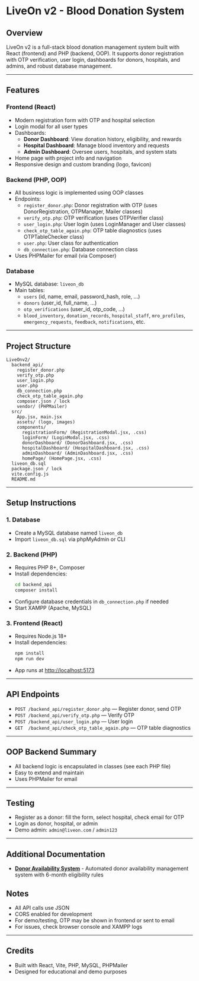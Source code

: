 # LiveOn v2 - Blood Donation System

## Overview

LiveOn v2 is a full-stack blood donation management system built with React (frontend) and PHP (backend, OOP). It supports donor registration with OTP verification, user login, dashboards for donors, hospitals, and admins, and robust database management.

---

## Features

### Frontend (React)

- Modern registration form with OTP and hospital selection
- Login modal for all user types
- Dashboards:
  - **Donor Dashboard**: View donation history, eligibility, and rewards
  - **Hospital Dashboard**: Manage blood inventory and requests
  - **Admin Dashboard**: Oversee users, hospitals, and system stats
- Home page with project info and navigation
- Responsive design and custom branding (logo, favicon)

### Backend (PHP, OOP)

- All business logic is implemented using OOP classes
- Endpoints:
  - `register_donor.php`: Donor registration with OTP (uses DonorRegistration, OTPManager, Mailer classes)
  - `verify_otp.php`: OTP verification (uses OTPVerifier class)
  - `user_login.php`: User login (uses LoginManager and User classes)
  - `check_otp_table_again.php`: OTP table diagnostics (uses OTPTableChecker class)
  - `user.php`: User class for authentication
  - `db_connection.php`: Database connection class
- Uses PHPMailer for email (via Composer)

### Database

- MySQL database: `liveon_db`
- Main tables:
  - `users` (id, name, email, password_hash, role, ...)
  - `donors` (user_id, full_name, ...)
  - `otp_verifications` (user_id, otp_code, ...)
  - `blood_inventory`, `donation_records`, `hospital_staff`, `mro_profiles`, `emergency_requests`, `feedback`, `notifications`, etc.

---

## Project Structure

```
LiveOnv2/
  backend_api/
    register_donor.php
    verify_otp.php
    user_login.php
    user.php
    db_connection.php
    check_otp_table_again.php
    composer.json / lock
    vendor/ (PHPMailer)
  src/
    App.jsx, main.jsx
    assets/ (logo, images)
    components/
      registrationForm/ (RegistrationModal.jsx, .css)
      loginForm/ (LoginModal.jsx, .css)
      donorDashboard/ (DonorDashboard.jsx, .css)
      hospitalDashboard/ (HospitalDashboard.jsx, .css)
      adminDashboard/ (AdminDashboard.jsx, .css)
      homePage/ (HomePage.jsx, .css)
  liveon_db.sql
  package.json / lock
  vite.config.js
  README.md
```

---

## Setup Instructions

### 1. Database

- Create a MySQL database named `liveon_db`
- Import `liveon_db.sql` via phpMyAdmin or CLI

### 2. Backend (PHP)

- Requires PHP 8+, Composer
- Install dependencies:
  ```bash
  cd backend_api
  composer install
  ```
- Configure database credentials in `db_connection.php` if needed
- Start XAMPP (Apache, MySQL)

### 3. Frontend (React)

- Requires Node.js 18+
- Install dependencies:
  ```bash
  npm install
  npm run dev
  ```
- App runs at [http://localhost:5173](http://localhost:5173)

---

## API Endpoints

- `POST /backend_api/register_donor.php` — Register donor, send OTP
- `POST /backend_api/verify_otp.php` — Verify OTP
- `POST /backend_api/user_login.php` — User login
- `GET  /backend_api/check_otp_table_again.php` — OTP table diagnostics

---

## OOP Backend Summary

- All backend logic is encapsulated in classes (see each PHP file)
- Easy to extend and maintain
- Uses PHPMailer for email

---

## Testing

- Register as a donor: fill the form, select hospital, check email for OTP
- Login as donor, hospital, or admin
- Demo admin: `admin@liveon.com` / `admin123`

---

## Additional Documentation

- **[Donor Availability System](DONOR_AVAILABILITY_SYSTEM.md)** - Automated donor availability management system with 6-month eligibility rules

## Notes

- All API calls use JSON
- CORS enabled for development
- For demo/testing, OTP may be shown in frontend or sent to email
- For issues, check browser console and XAMPP logs

---

## Credits

- Built with React, Vite, PHP, MySQL, PHPMailer
- Designed for educational and demo purposes
